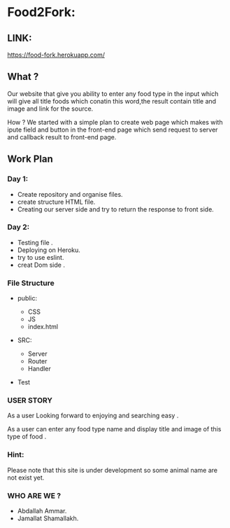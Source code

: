 # Food2Fork:

 ## LINK:
https://food-fork.herokuapp.com/

## What ?

Our website that give you ability to enter any food type in the input which will give all title foods which conatin this word,the result contain title and image and link for the source.

How ?
We started with a simple plan to create web page which makes with ipute field and button in the front-end page which send request to server and callback result to front-end page.

## Work Plan
### Day 1:

* Create repository and organise files.
* create structure HTML file.
* Creating our server side  and try to return the response to front side.

### Day 2:

* Testing file .
* Deploying on Heroku.
* try to use eslint.
* creat Dom side .

### File Structure
* public:
  * CSS
   * JS
  * index.html
* SRC:

  * Server
  * Router
  * Handler
* Test


### USER STORY
As a user Looking forward to enjoying and searching easy .

As a user can enter any food type  name and display title and image of this type of food  .

### Hint:
Please note that this site is under development so some animal name are not exist yet.

### WHO ARE WE ?
* Abdallah Ammar.
* Jamallat Shamallakh.


